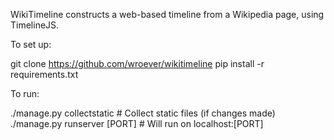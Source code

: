 WikiTimeline constructs a web-based timeline from a Wikipedia page, using TimelineJS.

To set up:

git clone https://github.com/wroever/wikitimeline
pip install -r requirements.txt

To run:

./manage.py collectstatic # Collect static files (if changes made)
./manage.py runserver [PORT] # Will run on localhost:[PORT]
